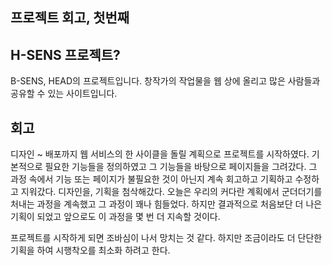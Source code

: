 ## 프로젝트 회고, 첫번째


## H-SENS 프로젝트?

B-SENS, HEAD의 프로젝트입니다.
창작가의 작업물을 웹 상에 올리고 많은 사람들과 공유할 수 있는 사이트입니다. 

## 회고

디자인 ~ 배포까지 웹 서비스의 한 사이클을 돌릴 계획으로 프로젝트를 시작하였다. 
기본적으로 필요한 기능들을 정의하였고 그 기능들을 바탕으로 페이지들을 그려갔다. 그 과정 속에서 기능 또는 페이지가 불필요한 것이 아닌지 계속 회고하고 기획하고 수정하고 지워갔다. 디자인을, 기획을 첨삭해갔다.
오늘은 우리의 커다란 계획에서 군더더기를 처내는 과정을 계속했고 그 과정이 꽤나 힘들었다.
하지만 결과적으로 처음보단 더 나은 기획이 되었고 앞으로도 이 과정을 몇 번 더 지속할 것이다. 

프로젝트를 시작하게 되면 조바심이 나서 망치는 것 같다. 하지만 조금이라도 더 단단한 기획을 하여 시행착오를 최소화 하려고 한다. 
